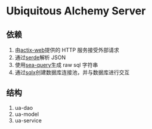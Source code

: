 # Ubiquitous Alchemy Server

## 依赖

1. 由[actix-web](https://github.com/actix/actix-web)提供的 HTTP 服务接受外部请求
1. 通过[serde](https://github.com/serde-rs/serde)解析 JSON
1. 使用[sea-query](https://github.com/SeaQL/sea-query)生成 raw sql 字符串
1. 通过[sqlx](https://github.com/launchbadge/sqlx)创建数据库连接池，并与数据库进行交互

## 结构

1. ua-dao
1. ua-model
1. ua-service
